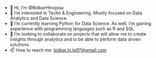 - 👋 Hi, I’m @BidkarHinojosa
- 👀 I’m interested in Techn & Engineering. Mostly focused on Data Analytics and Data Science.
- 🌱 I’m currently learning Python for Data Science. As well, I'm gaining experience with programming languages such as R and SQL.
- 💞️ I’m looking to collaborate on projects that will allow me to create insights through analytics and to be able to perform data driven solutions.
- 📫 How to reach me: bidkar.hi.le97@gmail.com

